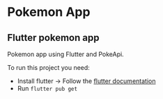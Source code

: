 # Pokemon App
## Flutter pokemon app

Pokemon app using Flutter and PokeApi.

To run this project you need:
- Install flutter -> Follow the [flutter documentation](https://breakdance.github.io/breakdance/)
- Run ```flutter pub get```
